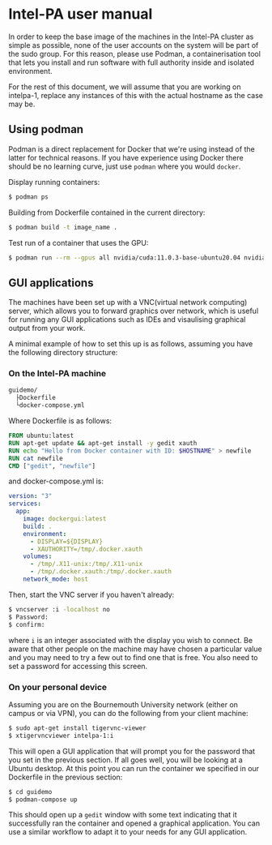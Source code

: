 # Intel-PA user manual

In order to keep the base image of the machines in the Intel-PA cluster as simple as possible, none
of the user accounts on the system will be part of the sudo group. For this reason, please use
Podman, a containerisation tool that lets you install and run software with full authority inside
and isolated environment.

For the rest of this document, we will assume that you are working on intelpa-1, replace any
instances of this with the actual hostname as the case may be.

## Using podman
Podman is a direct replacement for Docker that we're using instead of the latter for technical
reasons. If you have experience using Docker there should be no learning curve, just use `podman`
where you would `docker`. 

Display running containers:
```bash
$ podman ps
```

Building from Dockerfile contained in the current directory:
```bash
$ podman build -t image_name .
```

Test run of a container that uses the GPU:
```bash
$ podman run --rm --gpus all nvidia/cuda:11.0.3-base-ubuntu20.04 nvidia-smi
```

## GUI applications
The machines have been set up with a VNC(virtual network computing) server, which allows you to
forward graphics over network, which is useful for running any GUI applications such as IDEs and
visaulising graphical output from your work.


A minimal example of how to set this up is as follows, assuming you have the following directory
structure:
### On the Intel-PA machine
```bash
guidemo/
  ├Dockerfile
  └docker-compose.yml
```
Where Dockerfile is as follows:
```Dockerfile
FROM ubuntu:latest
RUN apt-get update && apt-get install -y gedit xauth
RUN echo "Hello from Docker container with ID: $HOSTNAME" > newfile
RUN cat newfile
CMD ["gedit", "newfile"]
```
and docker-compose.yml is:
```yaml
version: "3"
services:
  app:
    image: dockergui:latest
    build: .
    environment:
      - DISPLAY=${DISPLAY}
      - XAUTHORITY=/tmp/.docker.xauth
    volumes:
      - /tmp/.X11-unix:/tmp/.X11-unix
      - /tmp/.docker.xauth:/tmp/.docker.xauth
    network_mode: host
```
Then, start the VNC server if you haven't already:
```bash
$ vncserver :i -localhost no
$ Password: 
$ confirm: 
```
where `i` is an integer associated with the display you wish to connect. Be aware that
other people on the machine may have chosen a particular value and you may need to try a few out to
find one that is free. You also need to set a password for accessing this screen.

### On your personal device
Assuming you are on the Bournemouth University network (either on campus or via VPN), you can do the following from your client machine:
```bash
$ sudo apt-get install tigervnc-viewer
$ xtigervncviewer intelpa-1:i
```
This will open a GUI application that will prompt you for the password that you set in the previous
section. If all goes well, you will be looking at a Ubuntu desktop. At this point you can run the
container we specified in our Dockerfile in the previous section:
```bash
$ cd guidemo
$ podman-compose up
```
This should open up a `gedit` window with some text indicating that it successfully ran the
container and opened a graphical application. You can use a similar workflow to adapt it to your
needs for any GUI application.
